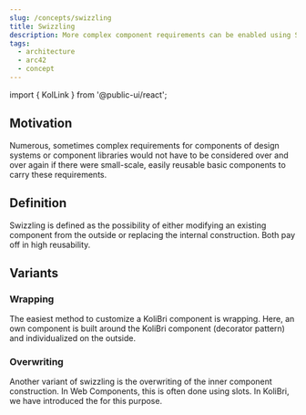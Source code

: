 ```yaml
---
slug: /concepts/swizzling
title: Swizzling
description: More complex component requirements can be enabled using Swizzling.
tags:
  - architecture
  - arc42
  - concept
---
```


import { KolLink } from '@public-ui/react';

## Motivation

Numerous, sometimes complex requirements for components of design systems or component libraries would not have to be considered over and over again if there were small-scale, easily reusable basic components to carry these requirements.

## Definition

Swizzling is defined as the possibility of either modifying an existing component from the outside or replacing the internal construction. Both pay off in high reusability.

## Variants

### Wrapping

The easiest method to customize a KoliBri component is wrapping. Here, an own component is built around the KoliBri component (decorator pattern) and individualized on the outside.

### Overwriting

Another variant of swizzling is the overwriting of the inner component construction. In Web Components, this is often done using slots. In KoliBri, we have introduced the <KolLink _label="expert slots" _href="expert-slot" /> for this purpose.
